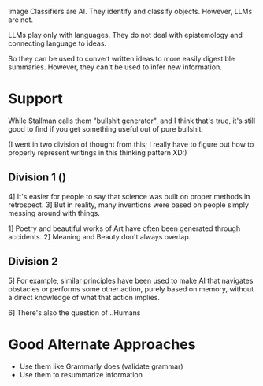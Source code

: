 Image Classifiers are AI. They identify and classify objects.
However, LLMs are not.

LLMs play only with languages.
They do not deal with epistemology and connecting language to ideas.

So they can be used to convert written ideas to more easily digestible summaries.
However, they can't be used to infer new information.

# Support
While Stallman calls them "bullshit generator", and I think that's true, it's still good to find if you get something useful out of pure bullshit.

(I went in two division of thought from this; I really have to figure out how to properly represent writings in this thinking pattern XD:)
## Division 1 ()
4] It's easier for people to say that science was built on proper methods in retrospect.
3] But in reality, many inventions were based on people simply messing around with things.

1] Poetry and beautiful works of Art have often been generated through accidents.
2] Meaning and Beauty don't always overlap.
## Division 2
5] For example, similar principles have been used to make AI that navigates obstacles or performs some other action, purely based on memory, without a direct knowledge of what that action implies.

6] There's also the question of ..Humans
# Good Alternate Approaches
- Use them like Grammarly does (validate grammar)
- Use them to resummarize information
